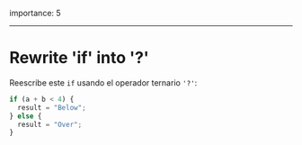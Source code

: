 importance: 5

---

# Rewrite 'if' into '?'

Reescribe este `if` usando el operador ternario `'?'`:

```js
if (a + b < 4) {
  result = "Below";
} else {
  result = "Over";
}
```
